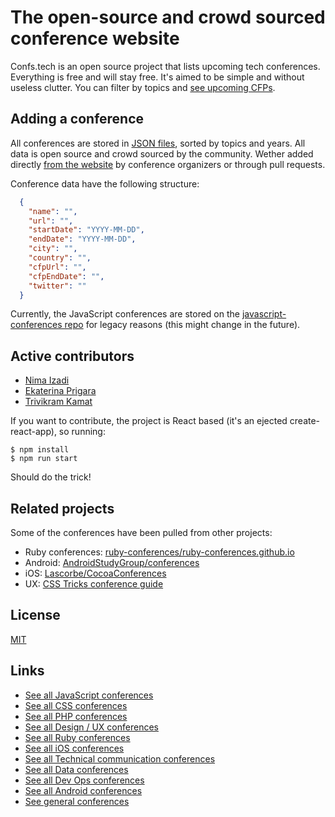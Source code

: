 # The open-source and crowd sourced conference website

Confs.tech is an open source project that lists upcoming tech conferences. Everything is free and will stay free. It's aimed to be simple and without useless clutter. You can filter by topics and [see upcoming CFPs](https://confs.tech/cfp).

## Adding a conference

All conferences are stored in [JSON files](https://github.com/tech-conferences/confs.tech/tree/master/conferences), sorted by topics and years. All data is open source and crowd sourced by the community. Wether added directly [from the website](https://confs.tech/conferences/new) by conference organizers or through pull requests.

Conference data have the following structure:

```json
  {
    "name": "",
    "url": "",
    "startDate": "YYYY-MM-DD",
    "endDate": "YYYY-MM-DD",
    "city": "",
    "country": "",
    "cfpUrl": "",
    "cfpEndDate": "",
    "twitter": ""
  }
```


Currently, the JavaScript conferences are stored on the [javascript-conferences repo](https://github.com/tech-conferences/javascript-conferences) for legacy reasons (this might change in the future).

## Active contributors

- [Nima Izadi](https://nimz.co)
- [Ekaterina Prigara](https://twitter.com/katyaprigara)
- [Trivikram Kamat](https://twitter.com/trivikram)

If you want to contribute, the project is React based (it's an ejected create-react-app), so running:

```
$ npm install
$ npm run start
```

Should do the trick!


## Related projects

Some of the conferences have been pulled from other projects:

- Ruby conferences: [ruby-conferences/ruby-conferences.github.io](https://github.com/ruby-conferences/ruby-conferences.github.io)
- Android: [AndroidStudyGroup/conferences](https://github.com/AndroidStudyGroup/conferences)
- iOS: [Lascorbe/CocoaConferences](https://github.com/Lascorbe/CocoaConferences)
- UX: [CSS Tricks conference guide](https://css-tricks.com/guide-2017-conferences)

## License

[MIT](LICENSE.md)

## Links

- [See all JavaScript conferences](https://confs.tech/javascript)
- [See all CSS conferences](https://confs.tech/css)
- [See all PHP conferences](https://confs.tech/php)
- [See all Design / UX conferences](https://confs.tech/ux)
- [See all Ruby conferences](https://confs.tech/ruby)
- [See all iOS conferences](https://confs.tech/ios)
- [See all Technical communication conferences](https://confs.tech/tech-comm)
- [See all Data conferences](https://confs.tech/data)
- [See all Dev Ops conferences](https://confs.tech/devops)
- [See all Android conferences](https://confs.tech/android)
- [See general conferences](https://confs.tech/general)

